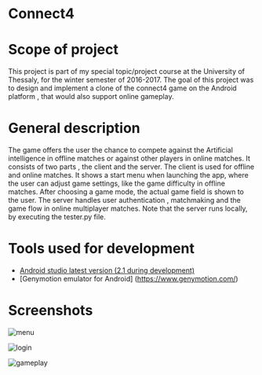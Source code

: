 # Connect4

# Scope of project
This project is part of my special topic/project course at the University of Thessaly, for the winter semester of 2016-2017.
The goal of this project was to design and implement a clone of the connect4 game on the Android platform , that would also support online gameplay.

# General description
The game offers the user the chance to compete against the Artificial intelligence in offline matches or against other players in online matches. It consists of two parts , the client and the server.
The client is used for offline and online matches. It shows a start menu when launching the app, where the user can adjust game settings, like the game difficulty in offline matches. After choosing a game mode, the actual game field is shown to the user.
The server handles user authentication , matchmaking and the game flow in online multiplayer matches.
Note that the server runs locally, by executing the tester.py file.

# Tools used for development
 - [Android studio latest version (2.1 during development)](https://developer.android.com/studio/index.html)
 - [Genymotion emulator for Android] (https://www.genymotion.com/)

# Screenshots
![menu](https://cloud.githubusercontent.com/assets/14819781/21401291/7076b434-c7bc-11e6-95eb-9fdadacc2303.png)

![login](https://cloud.githubusercontent.com/assets/14819781/21401326/992eac24-c7bc-11e6-9392-25c4f1c685ae.png)

![gameplay](https://cloud.githubusercontent.com/assets/14819781/21401336/a6944b1c-c7bc-11e6-8541-81c650e4adf7.png)

